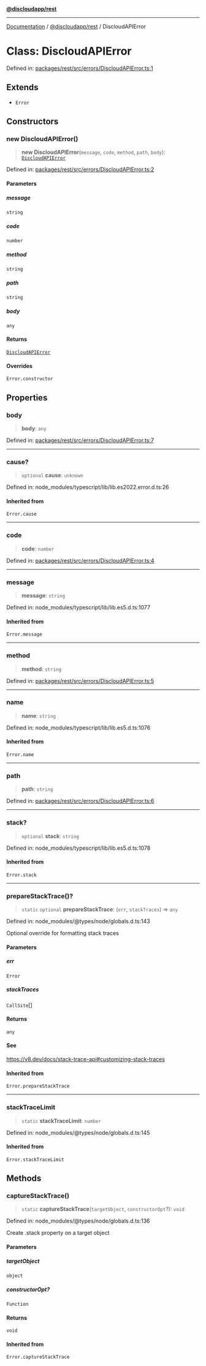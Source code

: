 [**@discloudapp/rest**](../README.md)

***

[Documentation](../../../packages.md) / [@discloudapp/rest](../README.md) / DiscloudAPIError

# Class: DiscloudAPIError

Defined in: [packages/rest/src/errors/DiscloudAPIError.ts:1](https://github.com/discloud/discloud.app/blob/bfcb626f6315ac03eb36b36e57f162cd101e1996/packages/rest/src/errors/DiscloudAPIError.ts#L1)

## Extends

- `Error`

## Constructors

### new DiscloudAPIError()

> **new DiscloudAPIError**(`message`, `code`, `method`, `path`, `body`): [`DiscloudAPIError`](DiscloudAPIError.md)

Defined in: [packages/rest/src/errors/DiscloudAPIError.ts:2](https://github.com/discloud/discloud.app/blob/bfcb626f6315ac03eb36b36e57f162cd101e1996/packages/rest/src/errors/DiscloudAPIError.ts#L2)

#### Parameters

##### message

`string`

##### code

`number`

##### method

`string`

##### path

`string`

##### body

`any`

#### Returns

[`DiscloudAPIError`](DiscloudAPIError.md)

#### Overrides

`Error.constructor`

## Properties

### body

> **body**: `any`

Defined in: [packages/rest/src/errors/DiscloudAPIError.ts:7](https://github.com/discloud/discloud.app/blob/bfcb626f6315ac03eb36b36e57f162cd101e1996/packages/rest/src/errors/DiscloudAPIError.ts#L7)

***

### cause?

> `optional` **cause**: `unknown`

Defined in: node\_modules/typescript/lib/lib.es2022.error.d.ts:26

#### Inherited from

`Error.cause`

***

### code

> **code**: `number`

Defined in: [packages/rest/src/errors/DiscloudAPIError.ts:4](https://github.com/discloud/discloud.app/blob/bfcb626f6315ac03eb36b36e57f162cd101e1996/packages/rest/src/errors/DiscloudAPIError.ts#L4)

***

### message

> **message**: `string`

Defined in: node\_modules/typescript/lib/lib.es5.d.ts:1077

#### Inherited from

`Error.message`

***

### method

> **method**: `string`

Defined in: [packages/rest/src/errors/DiscloudAPIError.ts:5](https://github.com/discloud/discloud.app/blob/bfcb626f6315ac03eb36b36e57f162cd101e1996/packages/rest/src/errors/DiscloudAPIError.ts#L5)

***

### name

> **name**: `string`

Defined in: node\_modules/typescript/lib/lib.es5.d.ts:1076

#### Inherited from

`Error.name`

***

### path

> **path**: `string`

Defined in: [packages/rest/src/errors/DiscloudAPIError.ts:6](https://github.com/discloud/discloud.app/blob/bfcb626f6315ac03eb36b36e57f162cd101e1996/packages/rest/src/errors/DiscloudAPIError.ts#L6)

***

### stack?

> `optional` **stack**: `string`

Defined in: node\_modules/typescript/lib/lib.es5.d.ts:1078

#### Inherited from

`Error.stack`

***

### prepareStackTrace()?

> `static` `optional` **prepareStackTrace**: (`err`, `stackTraces`) => `any`

Defined in: node\_modules/@types/node/globals.d.ts:143

Optional override for formatting stack traces

#### Parameters

##### err

`Error`

##### stackTraces

`CallSite`[]

#### Returns

`any`

#### See

https://v8.dev/docs/stack-trace-api#customizing-stack-traces

#### Inherited from

`Error.prepareStackTrace`

***

### stackTraceLimit

> `static` **stackTraceLimit**: `number`

Defined in: node\_modules/@types/node/globals.d.ts:145

#### Inherited from

`Error.stackTraceLimit`

## Methods

### captureStackTrace()

> `static` **captureStackTrace**(`targetObject`, `constructorOpt`?): `void`

Defined in: node\_modules/@types/node/globals.d.ts:136

Create .stack property on a target object

#### Parameters

##### targetObject

`object`

##### constructorOpt?

`Function`

#### Returns

`void`

#### Inherited from

`Error.captureStackTrace`
